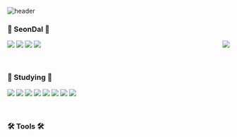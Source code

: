 <!--
**whkakrkr/whkakrkr** is a ✨ _special_ ✨ repository because its `README.md` (this file) appears on your GitHub profile.
-->

![header](https://capsule-render.vercel.app/api?type=waving&color=auto&height=200&section=header&text=printf("Hello,%20SeonDal%20!");&fontSize=30&animation=fadeIn)

<h3>🐔 SeonDal 🐔</h3>

<img align="right" src="http://mazassumnida.wtf/api/v2/generate_badge?boj=whkakrkr">

<p>
            <a href="https://github.com/seondal">
                      <img src="https://hits.seeyoufarm.com/api/count/incr/badge.svg?url=https%3A%2F%2Fgithub.com%2Fseondal&count_bg=%23000000&title_bg=%23000000&icon=github.svg&icon_color=%23E7E7E7&title=GitHub&edge_flat=false)"/></a>
          <a href="https://www.instagram.com/coding_seondal/">
                    <img src="https://img.shields.io/badge/Instagram-E4405F?style=flat-square&logo=instagram&logoColor=white)"/></a>
          <a href="mailto:whkakrkr@gmail.com">
                    <img src="https://img.shields.io/badge/Tistory-000000?style=flat-square&logoColor=white"/></a>
          <a href="https://github.com/seondal">
                    <img src="https://img.shields.io/badge/Gmail-D14836?style=flat&logo=Gmail&logoColor=white"/></a>
</p>
          
</br>

<h3>📝 Studying 📝</h3>
<p>
          <img src="https://img.shields.io/badge/C++-00599C?style=flat-square&logo=C%2B%2B&logoColor=white"/></a>
          <img src="https://img.shields.io/badge/Swift-FA7343?style=flat-square&logo=swift&logoColor=white"/></a>
          <img src="https://img.shields.io/badge/HTML5-E34F26?style=flat-square&logo=html5&logoColor=white"/></a>
          <img src="https://img.shields.io/badge/CSS3-1572B6?style=flat-square&logo=css3&logoColor=white"/></a>
          <img src="https://img.shields.io/badge/Python-3776AB?style=flat-square&logo=python&logoColor=white"/></a>
          <img src="https://img.shields.io/badge/Java-007396?style=flat-square&logo=java&logoColor=white"/></a>
          <img src="https://img.shields.io/badge/JavaScript-F7DF1E?style=flat-square&logo=javascript&logoColor=white"/></a>
          <img src="https://img.shields.io/badge/Kotlin-0095D5?style=flat-square&logo=kotlin&logoColor=white"/></a>
</p>

</br>

<h3>🛠️ Tools 🛠️</h3>

<!-- [![Anurag's github stats](https://github-readme-stats.vercel.app/api?username=seondal)](https://github.com/anuraghazra/github-readme-stats) -->
 
<!--![footer](https://capsule-render.vercel.app/api?type=egg&color=auto&height=100&section=footer&)-->

